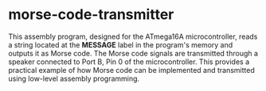 # morse-code-transmitter

This assembly program, designed for the ATmega16A microcontroller, reads a string located at the **MESSAGE** label in the program's memory and outputs it as Morse code. The Morse code signals are transmitted through a speaker connected to Port B, Pin 0 of the microcontroller. This provides a practical example of how Morse code can be implemented and transmitted using low-level assembly programming.
